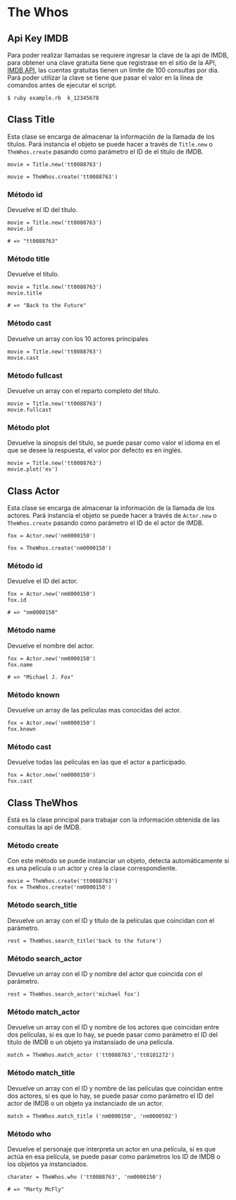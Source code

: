 # The Whos

## Api Key IMDB
Para poder realizar llamadas se requiere ingresar la clave de la api de IMDB, para obtener una clave gratuita tiene que registrase en el sitio de la API, [IMDB API](https://imdb-api.com/Identity/Account/Register), las cuentas gratuitas tienen un límite de 100 consultas por día.
Pará poder utilizar la clave se tiene que pasar el valor en la línea de comandos antes de ejecutar el script. 
```
$ ruby example.rb  k_12345678
```
## Class Title 
Esta clase se encarga de almacenar la información de la llamada de los títulos. 
Pará instancia el objeto se puede hacer a través de `Title.new` o `TheWhos.create` pasando como parámetro el ID de el título de IMDB. 
```
movie = Title.new('tt0088763')

movie = TheWhos.create('tt0088763')
```
### Método id
Devuelve el ID del título.
```
movie = Title.new('tt0088763')
movie.id

# => "tt0088763"
```
### Método title
Devuelve el título. 
```
movie = Title.new('tt0088763')
movie.title

# => "Back to the Future"
```
### Método cast
Devuelve un array con los 10 actores principales
```
movie = Title.new('tt0088763')
movie.cast
```
### Método fullcast
Devuelve un array con el reparto completo del título.
```
movie = Title.new('tt0088763')
movie.fullcast
```
### Método plot
Devuelve la sinopsis del título, se puede pasar como valor el idioma en el que se desee la respuesta, el valor por defecto es en inglés. 
```
movie = Title.new('tt0088763')
movie.plot('es')
```

## Class Actor
Esta clase se encarga de almacenar la información de la llamada de los actores. 
Pará instancia el objeto se puede hacer a través de `Actor.new` o `TheWhos.create` pasando como parámetro el ID de el actor de IMDB.
```
fox = Actor.new('nm0000150')

fox = TheWhos.create('nm0000150')
```
### Método id
Devuelve el ID del actor.
```
fox = Actor.new('nm0000150')
fox.id

# => "nm0000150"
```
### Método name
Devuelve el nombre del actor.
```
fox = Actor.new('nm0000150')
fox.name

# => "Michael J. Fox"
```
### Método known
Devuelve un array de las películas mas conocidas del actor.
```
fox = Actor.new('nm0000150')
fox.known
```

### Método cast
Devuelve todas las películas en las que el actor a participado.
```
fox = Actor.new('nm0000150')
fox.cast
```

## Class TheWhos
Está es la clase principal para trabajar con la información obtenida de las consultas la api de IMDB.
### Método create
Con este método se puede instanciar un objeto, detecta automáticamente si es una película o un actor y crea la clase correspondiente.
```
movie = TheWhos.create('tt0088763')
fox = TheWhos.create('nm0000150')
```
### Método search_title
Devuelve un array con el ID y título de la películas que coincidan con el parámetro.
```
rest = TheWhos.search_title('back to the future')
```
### Método search_actor
Devuelve un array con el ID y nombre del actor que coincida con el parámetro.
```
rest = TheWhos.search_actor('michael fox')
```
### Método match_actor 
Devuelve un array con el ID y nombre de los actores que coincidan entre dos películas, si es que lo hay, se puede pasar como parámetro el ID del título de IMDB o un objeto ya instansiado de una película.
```
match = TheWhos.match_actor ('tt0088763','tt0101272')
```
### Método match_title
Devuelve un array con el ID y nombre de las películas que coincidan entre dos actores, si es que lo hay, se puede pasar como parámetro el ID del actor de IMDB o un objeto ya instanciado de un actor.
```
match = TheWhos.match_title ('nm0000150', 'nm0000502')
```
### Método who
Devuelve el personaje que interpreta un actor en una película, si es que actúa en esa película, se puede pasar como parámetros los ID de IMDB o los objetos ya instanciados.
```
charater = TheWhos.who ('tt0088763', 'nm0000150') 

# => "Marty McFly"
```

